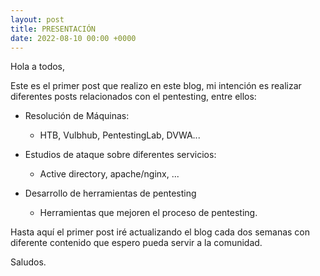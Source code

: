 ```yaml
---
layout: post
title: PRESENTACIÓN
date: 2022-08-10 00:00 +0000
---
```

Hola a todos,

Este es el primer post que realizo en este blog, mi intención es realizar diferentes posts relacionados con el pentesting, entre ellos:

- Resolución de Máquinas:

    * HTB, Vulbhub, PentestingLab, DVWA...
  
- Estudios de ataque sobre diferentes servicios:

    * Active directory, apache/nginx, ...
  
- Desarrollo de herramientas de pentesting

    * Herramientas que mejoren el proceso de pentesting.

Hasta aquí el primer post iré actualizando el blog cada dos semanas con diferente contenido que espero pueda servir a la comunidad.

Saludos.